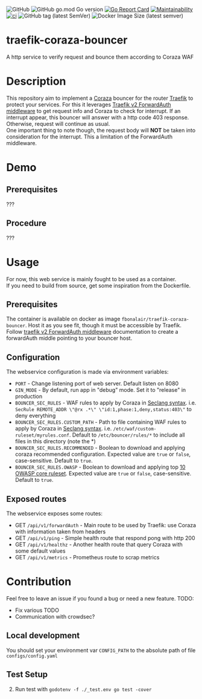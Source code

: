 ![GitHub](https://img.shields.io/github/license/fbonalair/traefik-coraza-bouncer)
![GitHub go.mod Go version](https://img.shields.io/github/go-mod/go-version/fbonalair/traefik-coraza-bouncer)
[![Go Report Card](https://goreportcard.com/badge/github.com/fbonalair/traefik-coraza-bouncer)](https://goreportcard.com/report/github.com/fbonalair/traefik-coraza-bouncer)
[![Maintainability](https://api.codeclimate.com/v1/badges/ee4236396b2c5ccbc7c0/maintainability)](https://codeclimate.com/github/fbonalair/traefik-coraza-bouncer/maintainability)
[![ci](https://github.com/fbonalair/traefik-coraza-bouncer/actions/workflows/main.yml/badge.svg)](https://github.com/fbonalair/traefik-coraza-bouncer/actions/workflows/main.yml)
![GitHub tag (latest SemVer)](https://img.shields.io/github/v/tag/fbonalair/traefik-coraza-bouncer)
![Docker Image Size (latest semver)](https://img.shields.io/docker/image-size/fbonalair/traefik-coraza-bouncer)

# traefik-coraza-bouncer
A http service to verify request and bounce them according to Coraza WAF

# Description
This repository aim to implement a [Coraza](https://coraza.io/) bouncer for the router [Traefik](https://doc.traefik.io/traefik/) to protect your services.
For this it leverages [Traefik v2 ForwardAuth middleware](https://doc.traefik.io/traefik/middlewares/http/forwardauth/) to get request info and Coraza to check for interrupt.
If an interrupt appear, this bouncer will answer with a http code 403 response. Otherwise, request will continue as usual.   
One important thing to note though, the request body will **NOT** be taken into consideration for the interrupt. This a limitation of the ForwardAuth middleware.   


# Demo
## Prerequisites
???

## Procedure
???

# Usage
For now, this web service is mainly fought to be used as a container.   
If you need to build from source, get some inspiration from the Dockerfile.

## Prerequisites
The container is available on docker as image `fbonalair/traefik-coraza-bouncer`. Host it as you see fit, though it must be accessible by Traefik.   
Follow  [traefik v2 ForwardAuth middleware](https://doc.traefik.io/traefik/middlewares/http/forwardauth/) documentation to create a forwardAuth middle pointing to your bouncer host.   

## Configuration
The webservice configuration is made via environment variables:

* `PORT`                                - Change listening port of web server. Default listen on 8080
* `GIN_MODE`                            - By default, run app in "debug" mode. Set it to "release" in production
* `BOUNCER_SEC_RULES`                   - WAF rules to apply by Coraza in [Seclang syntax](https://coraza.io/docs/seclang/syntax/). i.e. `SecRule REMOTE_ADDR \"@rx .*\" \"id:1,phase:1,deny,status:403\"` to deny everything
* `BOUNCER_SEC_RULES.CUSTOM_PATH`       - Path to file containing WAF rules to apply by Coraza in [Seclang syntax](https://coraza.io/docs/seclang/syntax/). i.e. `/etc/waf/custom-ruleset/myrules.conf`. Default to `/etc/bouncer/rules/*` to include all files in this directory (note the *)
* `BOUNCER_SEC_RULES.RECOMMENDED`       - Boolean to download and applying coraza recommended configuration. Expected value are `true` or `false`, case-sensitive. Default to `true`.
* `BOUNCER_SEC_RULES.OWASP`             - Boolean to download and applying top [10 OWASP core ruleset](https://coraza.io/docs/tutorials/coreruleset/). Expected value are `true` or `false`, case-sensitive. Default to `true`.

## Exposed routes
The webservice exposes some routes:

* GET `/api/v1/forwardAuth`             - Main route to be used by Traefik: use Coraza with information taken from headers
* GET `/api/v1/ping`                    - Simple health route that respond pong with http 200
* GET `/api/v1/healthz`                 - Another health route that query Coraza with some default values
* GET `/api/v1/metrics`                 - Prometheus route to scrap metrics

# Contribution
Feel free to leave an issue if you found a bug or need a new feature.
TODO:
- Fix various TODO
- Communication with crowdsec?

## Local development
You should set your environment var `CONFIG_PATH` to the absolute path of file `configs/config.yaml`

## Test Setup
2. Run test with `godotenv -f ./_test.env go test -cover`